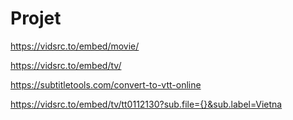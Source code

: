# Projet

https://vidsrc.to/embed/movie/

https://vidsrc.to/embed/tv/

https://subtitletools.com/convert-to-vtt-online

https://vidsrc.to/embed/tv/tt0112130?sub.file={}&sub.label=Vietna 
